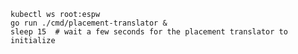 <!--placement-translator-process-start-without-cd-kubestellar-start-->
```shell
kubectl ws root:espw
go run ./cmd/placement-translator &
sleep 15  # wait a few seconds for the placement translator to initialize
```
<!--placement-translator-process-start-without-cd-kubestellar-end-->